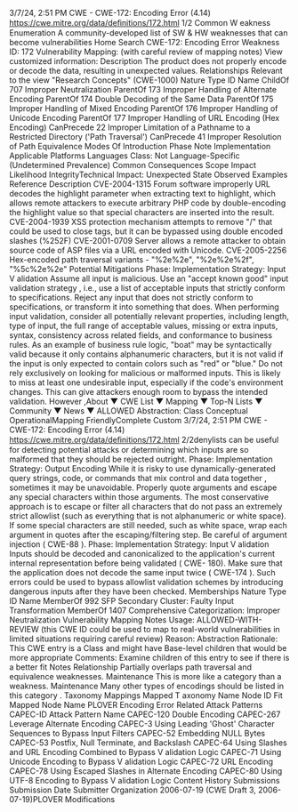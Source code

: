 3/7/24, 2:51 PM CWE - CWE-172: Encoding Error (4.14)
https://cwe.mitre.org/data/deﬁnitions/172.html 1/2
Common W eakness Enumeration
A community-developed list of SW & HW weaknesses that can become
vulnerabilities
Home Search
CWE-172: Encoding Error
Weakness ID: 172
Vulnerability Mapping: (with careful review of mapping notes)
View customized information:
 Description
The product does not properly encode or decode the data, resulting in unexpected values.
 Relationships
 Relevant to the view "Research Concepts" (CWE-1000)
Nature Type ID Name
ChildOf 707 Improper Neutralization
ParentOf 173 Improper Handling of Alternate Encoding
ParentOf 174 Double Decoding of the Same Data
ParentOf 175 Improper Handling of Mixed Encoding
ParentOf 176 Improper Handling of Unicode Encoding
ParentOf 177 Improper Handling of URL Encoding (Hex Encoding)
CanPrecede 22 Improper Limitation of a Pathname to a Restricted Directory ('Path Traversal')
CanPrecede 41 Improper Resolution of Path Equivalence
 Modes Of Introduction
Phase Note
Implementation
 Applicable Platforms
Languages
Class: Not Language-Specific (Undetermined Prevalence)
 Common Consequences
Scope Impact Likelihood
IntegrityTechnical Impact: Unexpected State
 Observed Examples
Reference Description
CVE-2004-1315 Forum software improperly URL decodes the highlight parameter when extracting text to highlight,
which allows remote attackers to execute arbitrary PHP code by double-encoding the highlight value so
that special characters are inserted into the result.
CVE-2004-1939 XSS protection mechanism attempts to remove "/" that could be used to close tags, but it can be
bypassed using double encoded slashes (%252F)
CVE-2001-0709 Server allows a remote attacker to obtain source code of ASP files via a URL encoded with Unicode.
CVE-2005-2256 Hex-encoded path traversal variants - "%2e%2e", "%2e%2e%2f", "%5c%2e%2e"
 Potential Mitigations
Phase: Implementation
Strategy: Input V alidation
Assume all input is malicious. Use an "accept known good" input validation strategy , i.e., use a list of acceptable inputs that
strictly conform to specifications. Reject any input that does not strictly conform to specifications, or transform it into something
that does.
When performing input validation, consider all potentially relevant properties, including length, type of input, the full range of
acceptable values, missing or extra inputs, syntax, consistency across related fields, and conformance to business rules. As an
example of business rule logic, "boat" may be syntactically valid because it only contains alphanumeric characters, but it is not
valid if the input is only expected to contain colors such as "red" or "blue."
Do not rely exclusively on looking for malicious or malformed inputs. This is likely to miss at least one undesirable input,
especially if the code's environment changes. This can give attackers enough room to bypass the intended validation. However ,About ▼ CWE List ▼ Mapping ▼ Top-N Lists ▼ Community ▼ News ▼
ALLOWED
Abstraction: Class
Conceptual OperationalMapping
FriendlyComplete Custom
3/7/24, 2:51 PM CWE - CWE-172: Encoding Error (4.14)
https://cwe.mitre.org/data/deﬁnitions/172.html 2/2denylists can be useful for detecting potential attacks or determining which inputs are so malformed that they should be rejected
outright.
Phase: Implementation
Strategy: Output Encoding
While it is risky to use dynamically-generated query strings, code, or commands that mix control and data together , sometimes it
may be unavoidable. Properly quote arguments and escape any special characters within those arguments. The most
conservative approach is to escape or filter all characters that do not pass an extremely strict allowlist (such as everything that is
not alphanumeric or white space). If some special characters are still needed, such as white space, wrap each argument in
quotes after the escaping/filtering step. Be careful of argument injection ( CWE-88 ).
Phase: Implementation
Strategy: Input V alidation
Inputs should be decoded and canonicalized to the application's current internal representation before being validated ( CWE-
180). Make sure that the application does not decode the same input twice ( CWE-174 ). Such errors could be used to bypass
allowlist validation schemes by introducing dangerous inputs after they have been checked.
 Memberships
Nature Type ID Name
MemberOf 992 SFP Secondary Cluster: Faulty Input Transformation
MemberOf 1407 Comprehensive Categorization: Improper Neutralization
 Vulnerability Mapping Notes
Usage: ALLOWED-WITH-REVIEW
(this CWE ID could be used to map to real-world vulnerabilities in limited situations requiring careful review)
Reason: Abstraction
Rationale:
This CWE entry is a Class and might have Base-level children that would be more appropriate
Comments:
Examine children of this entry to see if there is a better fit
 Notes
Relationship
Partially overlaps path traversal and equivalence weaknesses.
Maintenance
This is more like a category than a weakness.
Maintenance
Many other types of encodings should be listed in this category .
 Taxonomy Mappings
Mapped T axonomy Name Node ID Fit Mapped Node Name
PLOVER Encoding Error
 Related Attack Patterns
CAPEC-ID Attack Pattern Name
CAPEC-120 Double Encoding
CAPEC-267 Leverage Alternate Encoding
CAPEC-3 Using Leading 'Ghost' Character Sequences to Bypass Input Filters
CAPEC-52 Embedding NULL Bytes
CAPEC-53 Postfix, Null Terminate, and Backslash
CAPEC-64 Using Slashes and URL Encoding Combined to Bypass V alidation Logic
CAPEC-71 Using Unicode Encoding to Bypass V alidation Logic
CAPEC-72 URL Encoding
CAPEC-78 Using Escaped Slashes in Alternate Encoding
CAPEC-80 Using UTF-8 Encoding to Bypass V alidation Logic
 Content History
 Submissions
Submission Date Submitter Organization
2006-07-19
(CWE Draft 3, 2006-07-19)PLOVER
 Modifications
